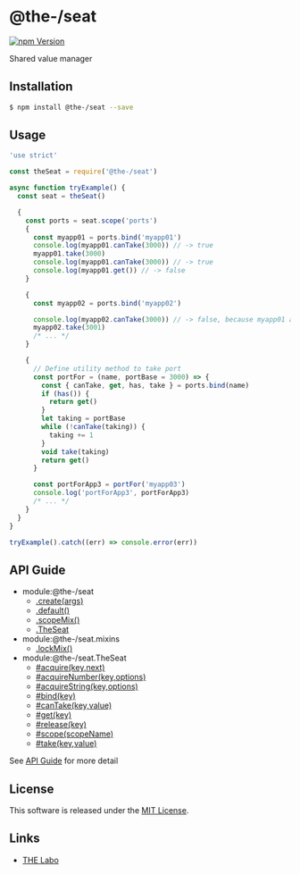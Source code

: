@the-/seat
==========

<!---
This file is generated by the-tmpl. Do not update manually.
--->

<!-- Badge Start -->
<a name="badges"></a>

[![npm Version][bd_npm_shield_url]][bd_npm_url]

[bd_repo_url]: https://github.com/the-labo/the
[bd_travis_url]: http://travis-ci.org/the-labo/the
[bd_travis_shield_url]: http://img.shields.io/travis/the-labo/the.svg?style=flat
[bd_travis_com_url]: http://travis-ci.com/the-labo/the
[bd_travis_com_shield_url]: https://api.travis-ci.com/the-labo/the.svg?token=
[bd_license_url]: https://github.com/the-labo/the/blob/master/LICENSE
[bd_npm_url]: http://www.npmjs.org/package/@the-/seat
[bd_npm_shield_url]: http://img.shields.io/npm/v/@the-/seat.svg?style=flat
[bd_standard_url]: http://standardjs.com/
[bd_standard_shield_url]: https://img.shields.io/badge/code%20style-standard-brightgreen.svg

<!-- Badge End -->


<!-- Description Start -->
<a name="description"></a>

Shared value manager

<!-- Description End -->


<!-- Overview Start -->
<a name="overview"></a>




<!-- Overview End -->


<!-- Sections Start -->
<a name="sections"></a>

<!-- Section from "doc/readme/01.Installation.md.hbs" Start -->

<a name="section-doc-readme-01-installation-md"></a>

Installation
-----

```bash
$ npm install @the-/seat --save
```


<!-- Section from "doc/readme/01.Installation.md.hbs" End -->

<!-- Section from "doc/readme/02.Usage.md.hbs" Start -->

<a name="section-doc-readme-02-usage-md"></a>

Usage
---------

```javascript
'use strict'

const theSeat = require('@the-/seat')

async function tryExample() {
  const seat = theSeat()

  {
    const ports = seat.scope('ports')
    {
      const myapp01 = ports.bind('myapp01')
      console.log(myapp01.canTake(3000)) // -> true
      myapp01.take(3000)
      console.log(myapp01.canTake(3000)) // -> true
      console.log(myapp01.get()) // -> false
    }

    {
      const myapp02 = ports.bind('myapp02')

      console.log(myapp02.canTake(3000)) // -> false, because myapp01 already took it.
      myapp02.take(3001)
      /* ... */
    }

    {
      // Define utility method to take port
      const portFor = (name, portBase = 3000) => {
        const { canTake, get, has, take } = ports.bind(name)
        if (has()) {
          return get()
        }
        let taking = portBase
        while (!canTake(taking)) {
          taking += 1
        }
        void take(taking)
        return get()
      }

      const portForApp3 = portFor('myapp03')
      console.log('portForApp3', portForApp3)
      /* ... */
    }
  }
}

tryExample().catch((err) => console.error(err))

```


<!-- Section from "doc/readme/02.Usage.md.hbs" End -->


<!-- Sections Start -->

<a name="api"></a>

## API Guide


- module:@the-/seat
  - [.create(args)](./doc/api/api.md#module_@the-/seat.create)
  - [.default()](./doc/api/api.md#module_@the-/seat.default)
  - [.scopeMix()](./doc/api/api.md#module_@the-/seat.scopeMix)
  - [.TheSeat](./doc/api/api.md#module_@the-/seat.TheSeat)
- module:@the-/seat.mixins
  - [.lockMix()](./doc/api/api.md#module_@the-/seat.mixins.lockMix)
- module:@the-/seat.TheSeat
  - [#acquire(key,next)](./doc/api/api.md#module_@the-/seat.TheSeat#acquire)
  - [#acquireNumber(key,options)](./doc/api/api.md#module_@the-/seat.TheSeat#acquireNumber)
  - [#acquireString(key,options)](./doc/api/api.md#module_@the-/seat.TheSeat#acquireString)
  - [#bind(key)](./doc/api/api.md#module_@the-/seat.TheSeat#bind)
  - [#canTake(key,value)](./doc/api/api.md#module_@the-/seat.TheSeat#canTake)
  - [#get(key)](./doc/api/api.md#module_@the-/seat.TheSeat#get)
  - [#release(key)](./doc/api/api.md#module_@the-/seat.TheSeat#release)
  - [#scope(scopeName)](./doc/api/api.md#module_@the-/seat.TheSeat#scope)
  - [#take(key,value)](./doc/api/api.md#module_@the-/seat.TheSeat#take)

See [API Guide](./doc/api/api.md) for more detail


<!-- LICENSE Start -->
<a name="license"></a>

License
-------
This software is released under the [MIT License](https://github.com/the-labo/the/blob/master/LICENSE).

<!-- LICENSE End -->


<!-- Links Start -->
<a name="links"></a>

Links
------

+ [THE Labo][the_labo_url]

[the_labo_url]: https://github.com/the-labo

<!-- Links End -->
